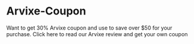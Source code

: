 Arvixe-Coupon
=============

Want to get 30% Arvixe coupon and use to save over $50 for your purchase. Click here to read our Arvixe review and get your own coupon
